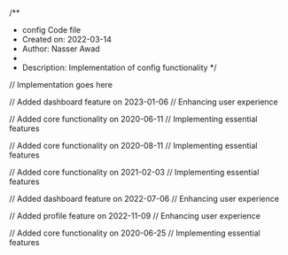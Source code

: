 /**
 * config Code file
 * Created on: 2022-03-14
 * Author: Nasser Awad
 *
 * Description: Implementation of config functionality
 */
 
// Implementation goes here


// Added dashboard feature on 2023-01-06
// Enhancing user experience

// Added core functionality on 2020-06-11
// Implementing essential features

// Added core functionality on 2020-08-11
// Implementing essential features

// Added core functionality on 2021-02-03
// Implementing essential features

// Added dashboard feature on 2022-07-06
// Enhancing user experience

// Added profile feature on 2022-11-09
// Enhancing user experience

// Added core functionality on 2020-06-25
// Implementing essential features
